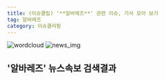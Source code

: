 ```yaml
---
title: (이슈클립) '**알바레즈**' 관련 이슈, 기사 모아 보기
tag: 알바레즈
category: 이슈클리핑
---
```

![wordcloud](https://s3.ap-northeast-2.amazonaws.com/lyrics101-wordcloud/2018-09-16-1537074165.png)
![news_img](https://user-images.githubusercontent.com/42597476/44507050-1206f400-a6e4-11e8-8d98-7ffbfebb353f.png)
## **'**알바레즈**'** 뉴스속보 검색결과

